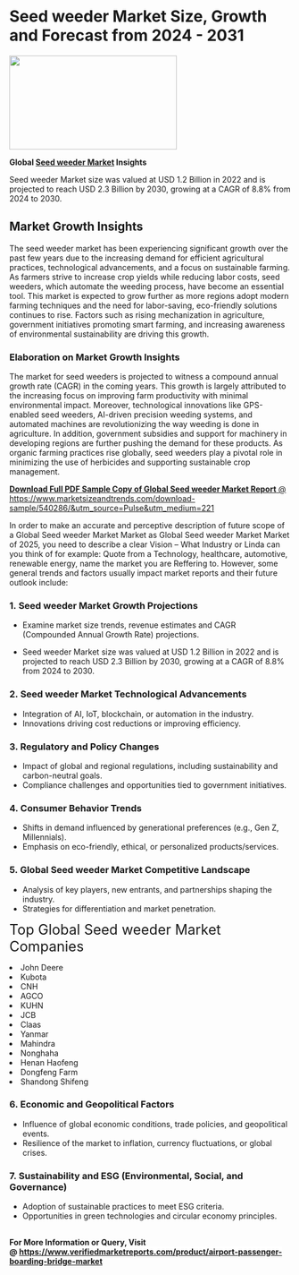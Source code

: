 <H1>Seed weeder Market Size, Growth and Forecast from 2024 - 2031</H1><img class="aligncenter size-medium wp-image-584254" src="https://thirdeyenews.in/wp-content/uploads/2024/09/Global-Market-Research-300x168.jpeg" alt="" width="300" height="168" /><p><strong>Global&nbsp;<a href="https://www.marketsizeandtrends.com/download-sample/540286/&amp;utm_source=Pulse&amp;utm_medium=221">Seed weeder Market</a> Insights</strong></p><p>Seed weeder Market size was valued at USD 1.2 Billion in 2022 and is projected to reach USD 2.3 Billion by 2030, growing at a CAGR of 8.8% from 2024 to 2030.</p><p><h2>Market Growth Insights</h2> The seed weeder market has been experiencing significant growth over the past few years due to the increasing demand for efficient agricultural practices, technological advancements, and a focus on sustainable farming. As farmers strive to increase crop yields while reducing labor costs, seed weeders, which automate the weeding process, have become an essential tool. This market is expected to grow further as more regions adopt modern farming techniques and the need for labor-saving, eco-friendly solutions continues to rise. Factors such as rising mechanization in agriculture, government initiatives promoting smart farming, and increasing awareness of environmental sustainability are driving this growth. <p><a href="#"></a></p> <h3>Elaboration on Market Growth Insights</h3> The market for seed weeders is projected to witness a compound annual growth rate (CAGR) in the coming years. This growth is largely attributed to the increasing focus on improving farm productivity with minimal environmental impact. Moreover, technological innovations like GPS-enabled seed weeders, AI-driven precision weeding systems, and automated machines are revolutionizing the way weeding is done in agriculture. In addition, government subsidies and support for machinery in developing regions are further pushing the demand for these products. As organic farming practices rise globally, seed weeders play a pivotal role in minimizing the use of herbicides and supporting sustainable crop management. <p><a href="#"></p><p><span class=""><strong>Download Full PDF Sample Copy of Global Seed weeder Market Report</strong> @ <a href="https://www.marketsizeandtrends.com/download-sample/540286/&amp;utm_source=Pulse&amp;utm_medium=221" target="_blank">https://www.marketsizeandtrends.com/download-sample/540286/&amp;utm_source=Pulse&amp;utm_medium=221</a></span></p><p>In order to make an accurate and perceptive description of future scope of a Global&nbsp;Seed weeder Market Market as Global&nbsp;Seed weeder Market Market of 2025, you need to describe a clear Vision &ndash; What Industry or Linda can you think of for example: Quote from a Technology, healthcare, automotive, renewable energy, name the market you are Reffering to. However, some general trends and factors usually impact market reports and their future outlook include:</p><h3>1.&nbsp;<strong>Seed weeder Market Growth Projections</strong></h3><ul><li>Examine market size trends, revenue estimates and CAGR (Compounded Annual Growth Rate) projections.</li><li><p>Seed weeder Market size was valued at USD 1.2 Billion in 2022 and is projected to reach USD 2.3 Billion by 2030, growing at a CAGR of 8.8% from 2024 to 2030.</p></li></ul><h3>2.&nbsp;<strong>Seed weeder Market Technological Advancements</strong></h3><ul><li>Integration of AI, IoT, blockchain, or automation in the industry.</li><li>Innovations driving cost reductions or improving efficiency.</li></ul><h3>3.&nbsp;<strong>Regulatory and Policy Changes</strong></h3><ul><li>Impact of global and regional regulations, including sustainability and carbon-neutral goals.</li><li>Compliance challenges and opportunities tied to government initiatives.</li></ul><h3>4.&nbsp;<strong>Consumer Behavior Trends</strong></h3><ul><li>Shifts in demand influenced by generational preferences (e.g., Gen Z, Millennials).</li><li>Emphasis on eco-friendly, ethical, or personalized products/services.</li></ul><h3>5.&nbsp;<strong>Global Seed weeder Market Competitive Landscape</strong></h3><ul><li>Analysis of key players, new entrants, and partnerships shaping the industry.</li><li>Strategies for differentiation and market penetration.</li></ul><p data-pm-slice="1 1 []"><span style="color: inherit; font-family: inherit; font-size: 25px;">Top Global Seed weeder Market Companies</span></p><div class="" data-test-id=""><p><li>John Deere</li><li> Kubota</li><li> CNH</li><li> AGCO</li><li> KUHN</li><li> JCB</li><li> Claas</li><li> Yanmar</li><li> Mahindra</li><li> Nonghaha</li><li> Henan Haofeng</li><li> Dongfeng Farm</li><li> Shandong Shifeng</li></p></div><h3>6.&nbsp;<strong>Economic and Geopolitical Factors</strong></h3><ul><li>Influence of global economic conditions, trade policies, and geopolitical events.</li><li>Resilience of the market to inflation, currency fluctuations, or global crises.</li></ul><h3>7.&nbsp;<strong>Sustainability and ESG (Environmental, Social, and Governance)</strong></h3><ul><li>Adoption of sustainable practices to meet ESG criteria.</li><li>Opportunities in green technologies and circular economy principles.</li></ul><h2><strong style="font-size: 14px;">For More Information or Query, Visit @&nbsp;</strong><a style="background-color: #ffffff; font-size: 14px;" href="https://www.marketsizeandtrends.com/report/seed-weeder-market/" target="_blank">https://www.verifiedmarketreports.com/product/airport-passenger-boarding-bridge-market</a></h2>
